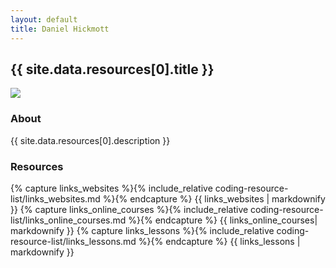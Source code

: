 ```yaml
---
layout: default
title: Daniel Hickmott
---
```


<div class="showcase">
    <h2>{{ site.data.resources[0].title }}</h2>
    <div class="row">
        <div class="col-md-4 offset-md-4">
            <img class = "img-fluid highlight-img border border-secondary" src = "{{ site.baseurl | append: '/resources/images/' | append: site.data.resources[0].imageFilePath }}">
        </div>
    </div>
    <h3>About</h3>   
    <p>{{ site.data.resources[0].description }}</p>
    <h3>Resources</h3>
    {% capture links_websites %}{% include_relative coding-resource-list/links_websites.md %}{% endcapture %}
    {{ links_websites | markdownify }}
    {% capture links_online_courses %}{% include_relative coding-resource-list/links_online_courses.md %}{% endcapture %}
    {{ links_online_courses| markdownify }}
    {% capture links_lessons %}{% include_relative coding-resource-list/links_lessons.md %}{% endcapture %}
    {{ links_lessons | markdownify }}
</div>